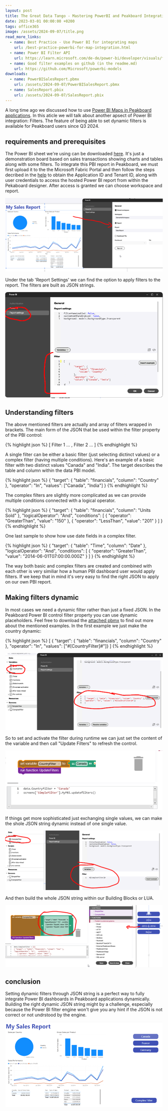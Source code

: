 ```yaml
---
layout: post
title: The Great Data Tango - Mastering PowerBI and Peakboard Integration with Filters
date: 2023-03-01 00:00:00 +0200
tags: office365 
image: /assets/2024-09-07/title.png
read_more_links:
  - name: Best Practice - Use Power BI for integrating maps
    url: /best-practice-powerbi-for-map-integration.html
  - name: Power BI Filter API
    url: https://learn.microsoft.com/de-de/power-bi/developer/visuals/filter-api
  - name: Good filter examples on github (in the readme.md)
    url: https://github.com/Microsoft/powerbi-models
downloads:
  - name: PowerBISalesReport.pbmx
    url: /assets/2024-09-07/PowerBISalesReport.pbmx
  - name: SalesReport.pbix
    url: /assets/2024-09-07/SalesReport.pbix
---
```

A long time ago we discussed how to use [Power BI Maps in Peakboard applications](/best-practice-powerbi-for-map-integration.html). In this aticle we will talk about another apsect of Power BI integration: Filters. The feature of being able to set dynamic filters is available for Peakboard users since Q3 2024.

## requirements and prerequisites

The Power BI sheet we're using can be downloaded [here](/assets/2024-09-07/SalesReport.pbix). It's just a demonstration board based on sales transactions showing charts and tables along with some filters.
To integrate this PBI report in Peakboard, we must first upload it to the the Microsoft Fabric Portal and then follow the steps decribed in the [help](https://help.peakboard.com/controls/Extended/en-power-bi.html) to obtain the Application ID and Tenant ID, along with user credentials to access the hosted Power BI report from within the Pekaboard designer. After access is granted we can choose workspace and report.

![image](/assets/2024-09-07/010.png)

Under the tab 'Report Settings' we can find the option to apply filters to the report. The filters are built as JSON strings.

![image](/assets/2024-09-07/020.png)

## Understanding filters

The above mentioned filters are actually and array of filters wrapped in brackets. The main form of the JSON that be used within the filter property of the PBI control: 

{% highlight json %}
[
      Filter 1 ...
    ,
      Filter 2 ...
]
{% endhighlight %}

A single filter can be either a basic filter (just selecting dictinct values) or a complex filter (having multiple conditions). Here's an example of a basic filter with two distinct values "Canada" and "India". The target describes the table and column within the data PBI model.

{% highlight json %}
{
    "target": {
        "table": "financials",
        "column": "Country"
    },
    "operator": "In",
    "values": ["Canada", "India"]
}
{% endhighlight %}

The complex filters are slightly more complicated as we can provide multiple conditions connected with a logical operator. 

{% highlight json %}
{
    "target": {
        "table": "financials",
        "column": "Units Sold"
    },
    "logicalOperator": "And",
    "conditions": [
        {
            "operator": "GreaterThan",
            "value": "150"
        },
        {
            "operator": "LessThan",
            "value": "201"
        }
    ]
}
{% endhighlight %}

One last sample to show how use date fields in a complex filter.

{% highlight json %}
{
  "target": {
    "table": "Time",
    "column": "Date"
  },
  "logicalOperator": "And",
  "conditions": [
    {
      "operator": "GreaterThan",
      "value": "2014-06-01T07:00:00.000Z"
    }
  ]
}
{% endhighlight %}

The way both basic and complex filters are created and combined with each other is very similiar how a human PBI dashboard user would apply filters. If we keep that in mind it's very easy to find the right JSON to apply on our own PBI report.

## Making filters dynamic

In most cases we need a dynamic filter rather than just a fixed JSON. In the Peakboard Power BI control filter property you can use dynamic placeholders. Feel free to download the [attached pbmx](/assets/2024-09-07/PowerBISalesReport.pbmx) to find out more about the mentioned examples. In the first example we just make the country dynamic:

{% highlight json %}
[
{ "target": { "table": "financials", "column": "Country" },
"operator": "In", "values": ["#[CountryFilter]#"]}
]
{% endhighlight %}

![image](/assets/2024-09-07/030.png)

So to set and activate the filter during runtime we can just set the content of the variable and then call "Update Filters" to refresh the control.

![image](/assets/2024-09-07/040.png)

If things get more sophisticated just exchanging single values, we can make the shole JSON string dynamic instead of one single value.

![image](/assets/2024-09-07/050.png)

And then build the whole JSON string within our Building Blocks or LUA.

![image](/assets/2024-09-07/060.png)

## conclusion

Setting dynamic filters through JSON string is a perfect way to fully integrate Power BI dashboards in Peakboard applications dynamically. Building the right dynamic JSON string might by a challenge, especially because the Power BI filter engine won't give you any hint if the JSON is not correct or not undrstood by the engine.  

![image](/assets/2024-09-07/result.gif)


